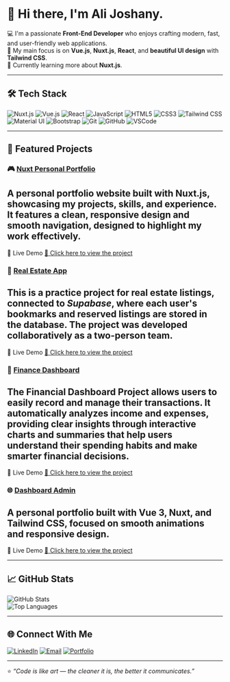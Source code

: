 # 👋 Hi there, I'm Ali Joshany.

💻 I'm a passionate **Front-End Developer** who enjoys crafting modern, fast, and user-friendly web applications.  
🎯 My main focus is on **Vue.js**, **Nuxt.js**, **React**, and **beautiful UI design** with **Tailwind CSS**.  
🌱 Currently learning more about **Nuxt.js**.

---

## 🛠️ Tech Stack
![Nuxt.js](https://img.shields.io/badge/Nuxt.js-00DC82?logo=nuxt.js&logoColor=white)
![Vue.js](https://img.shields.io/badge/Vue.js-35495E?logo=vue.js&logoColor=4FC08D)
![React](https://img.shields.io/badge/React-20232A?logo=react&logoColor=61DAFB)
![JavaScript](https://img.shields.io/badge/JavaScript-ES6+-F7DF1E?logo=javascript&logoColor=black)
![HTML5](https://img.shields.io/badge/HTML5-E34F26?logo=html5&logoColor=white)
![CSS3](https://img.shields.io/badge/CSS3-1572B6?logo=css3&logoColor=white)
![Tailwind CSS](https://img.shields.io/badge/Tailwind_CSS-38B2AC?logo=tailwind-css&logoColor=white)
![Material UI](https://img.shields.io/badge/Material_UI-007FFF?logo=mui&logoColor=white)
![Bootstrap](https://img.shields.io/badge/Bootstrap-7952B3?logo=bootstrap&logoColor=white)
![Git](https://img.shields.io/badge/Git-F05032?logo=git&logoColor=white)
![GitHub](https://img.shields.io/badge/GitHub-181717?logo=github&logoColor=white)
![VSCode](https://img.shields.io/badge/VSCode-007ACC?logo=visualstudiocode&logoColor=white)

---

## 🚀 Featured Projects

### 🎮 [Nuxt Personal Portfolio](https://github.com/AJoshany/portfolio2)
A personal portfolio website built with Nuxt.js, showcasing my projects, skills, and experience. It features a clean, responsive design and smooth navigation, designed to highlight my work effectively.
---
🚀 Live Demo [🔗 Click here to view the project](https://joshany.ir)

### 🚗 [Real Estate App](https://github.com/AJoshany/Real-state)
This is a practice project for real estate listings, connected to *Supabase*, where each user's bookmarks and reserved listings are stored in the database. The project was developed collaboratively as a two-person team.
---
🚀 Live Demo [🔗 Click here to view the project](https://real-state11.vercel.app/)

### 🧩 [Finance Dashboard](https://github.com/AJoshany/FinanceDashboard)
The Financial Dashboard Project allows users to easily record and manage their transactions. It automatically analyzes income and expenses, providing clear insights through interactive charts and summaries that help users understand their spending habits and make smarter financial decisions.
---
🚀 Live Demo [🔗 Click here to view the project](https://finance-dashboard-joshany.vercel.app/)

### 🌐 [Dashboard Admin](https://github.com/AJoshany/Dashboard-Admin)
A personal portfolio built with **Vue 3**, **Nuxt**, and **Tailwind CSS**, focused on smooth animations and responsive design.
---
🚀 Live Demo [🔗 Click here to view the project](https://dashboard-admin-phi-rose.vercel.app/)

---

## 📈 GitHub Stats
![GitHub Stats](https://github-readme-stats.vercel.app/api?username=AJoshany&show_icons=true&theme=tokyonight)  
![Top Languages](https://github-readme-stats.vercel.app/api/top-langs/?username=AJoshany&layout=compact&theme=tokyonight)

---

## 🌐 Connect With Me
[![LinkedIn](https://img.shields.io/badge/LinkedIn-0077B5?logo=linkedin&logoColor=white)](https://linkedin.com/in/ali-joshany)
[![Email](https://img.shields.io/badge/Email-D14836?logo=gmail&logoColor=white)](mailto:aa6joshany@email.com)
[![Portfolio](https://img.shields.io/badge/Portfolio-000000?logo=vercel&logoColor=white)](https://joshany.ir)

---

⭐️ *“Code is like art — the cleaner it is, the better it communicates.”*
